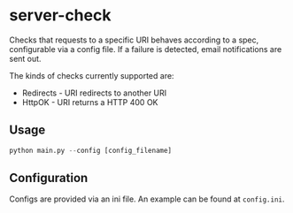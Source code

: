 # server-check

Checks that requests to a specific URI behaves according to a spec, configurable via a config file. If a failure is detected, email notifications are sent out.

The kinds of checks currently supported are:
* Redirects - URI redirects to another URI
* HttpOK - URI returns a HTTP 400 OK

## Usage

```py
python main.py --config [config_filename]
```

## Configuration

Configs are provided via an ini file. An example can be found at `config.ini`.
